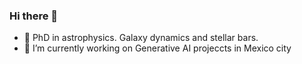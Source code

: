 ### Hi there 👋

- 🔭 PhD in astrophysics. Galaxy dynamics and stellar bars.
- 🎯 I’m currently working on Generative AI projeccts in Mexico city

<!--

Here are some ideas to get you started:

- 🔭 I’m currently working on ...
- 🌱 I’m currently learning ...
- 👯 I’m looking to collaborate on ...
- 🤔 I’m looking for help with ...
- 💬 Ask me about ...
- 📫 How to reach me: ...
- 😄 Pronouns: ...
- ⚡ Fun fact: ...
-->
